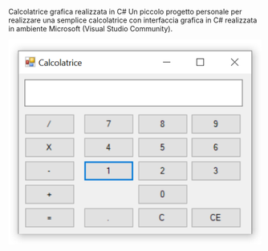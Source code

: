 Calcolatrice grafica realizzata in C#
Un piccolo progetto personale per realizzare una semplice calcolatrice con interfaccia grafica in C# realizzata in ambiente Microsoft (Visual Studio Community).

<img src="https://github.com/CharliePrm88/Calcolatrice/blob/main/bin/2020-11-19.png">

